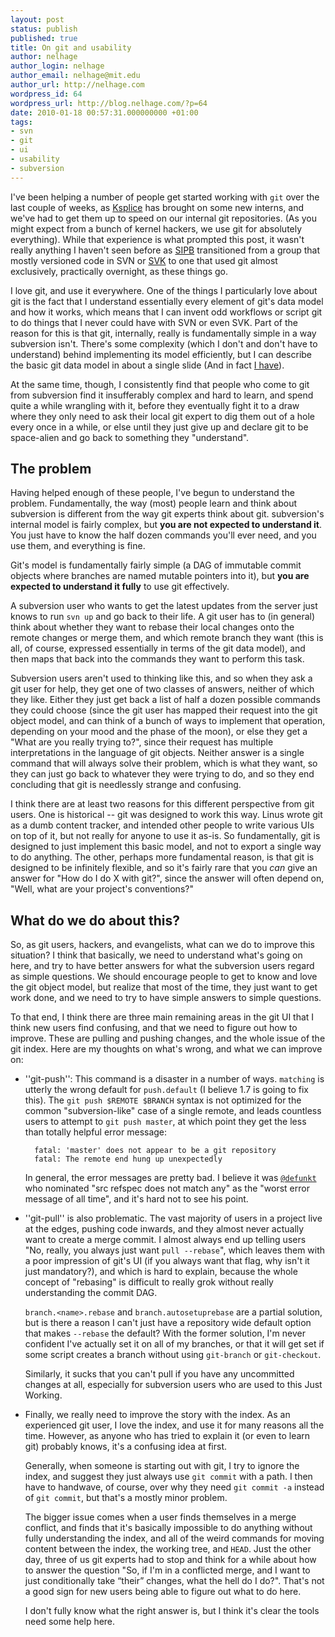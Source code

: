 ```yaml
---
layout: post
status: publish
published: true
title: On git and usability
author: nelhage
author_login: nelhage
author_email: nelhage@mit.edu
author_url: http://nelhage.com
wordpress_id: 64
wordpress_url: http://blog.nelhage.com/?p=64
date: 2010-01-18 00:57:31.000000000 +01:00
tags:
- svn
- git
- ui
- usability
- subversion
---
```

I've been helping a number of people get started working with `git`
over the last couple of weeks, as [Ksplice](http://ksplice.com/) has
brought on some new interns, and we've had to get them up to speed on
our internal git repositories. (As you might expect from a bunch of
kernel hackers, we use git for absolutely everything). While that
experience is what prompted this post, it wasn't really anything I
haven't seen before as [SIPB](http://sipb.mit.edu) transitioned from a
group that mostly versioned code in SVN or
[SVK](http://svk.bestpractical.com/) to one that used git almost
exclusively, practically overnight, as these things go.

I love git, and use it everywhere. One of the things I particularly
love about git is the fact that I understand essentially every element
of git's data model and how it works, which means that I can invent
odd workflows or script git to do things that I never could have with
SVN or even SVK. Part of the reason for this is that git, internally,
really is fundamentally simple in a way subversion isn't. There's some
complexity (which I don't and don't have to understand) behind
implementing its model efficiently, but I can describe the basic git
data model in about a single slide (And in fact [I have][git-slides]).

[git-slides]: http://web.mit.edu/nelhage/Public/git-slides-2009.pdf

At the same time, though, I consistently find that people who come to
git from subversion find it insufferably complex and hard to learn,
and spend quite a while wrangling with it, before they eventually
fight it to a draw where they only need to ask their local git expert
to dig them out of a hole every once in a while, or else until they
just give up and declare git to be space-alien and go back to
something they "understand".

## The problem

Having helped enough of these people, I've begun to understand the
problem. Fundamentally, the way (most) people learn and think about
subversion is different from the way git experts think about
git. subversion's internal model is fairly complex, but **you are not
expected to understand it**. You just have to know the half dozen
commands you'll ever need, and you use them, and everything is fine.

Git's model is fundamentally fairly simple (a DAG of immutable commit
objects where branches are named mutable pointers into it), but **you
are expected to understand it fully** to use git effectively.

A subversion user who wants to get the latest updates from the server
just knows to run `svn up` and go back to their life. A git user has
to (in general) think about whether they want to rebase their local
changes onto the remote changes or merge them, and which remote branch
they want (this is all, of course, expressed essentially in terms of
the git data model), and then maps that back into the commands they
want to perform this task.

Subversion users aren't used to thinking like this, and so when they
ask a git user for help, they get one of two classes of answers,
neither of which they like. Either they just get back a list of half a
dozen possible commands they could choose (since the git user has
mapped their request into the git object model, and can think of a
bunch of ways to implement that operation, depending on your mood and
the phase of the moon), or else they get a "What are you really trying
to?", since their request has multiple interpretations in the language
of git objects. Neither answer is a single command that will always
solve their problem, which is what they want, so they can just go back to whatever they were trying to do, and so they end concluding that git is needlessly strange and confusing.

I think there are at least two reasons for this different perspective
from git users. One is historical -- git was designed to work this
way. Linus wrote git as a dumb content tracker, and intended other
people to write various UIs on top of it, but not really for anyone to
use it as-is. So fundamentally, git is designed to just implement this
basic model, and not to export a single way to do anything.  The
other, perhaps more fundamental reason, is that git is designed to be
infinitely flexible, and so it's fairly rare that you *can* give an
answer for "How do I do X with git?", since the answer will often
depend on, "Well, what are your project's conventions?"

## What do we do about this?

So, as git users, hackers, and evangelists, what can we do to improve
this situation? I think that basically, we need to understand what's
going on here, and try to have better answers for what the subversion
users regard as simple questions. We should encourage people to get to
know and love the git object model, but realize that most of the time,
they just want to get work done, and we need to try to have simple
answers to simple questions.

To that end, I think there are three main remaining areas in the git UI
that I think new users find confusing, and that we need to figure out
how to improve. These are pulling and pushing changes, and the whole
issue of the git index. Here are my thoughts on what's wrong, and what
we can improve on:

* ''git-push'': This command is a disaster in a number of
   ways. `matching` is utterly the wrong default for `push.default` (I
   believe 1.7 is going to fix this). The `git push $REMOTE $BRANCH`
   syntax is not optimized for the common "subversion-like" case of a
   single remote, and leads countless users to attempt to `git push
   master`, at which point they get the less than totally helpful
   error message:

        fatal: 'master' does not appear to be a git repository
        fatal: The remote end hung up unexpectedly

   In general, the error messages are pretty bad. I believe it was
   [`@defunkt`](http://twitter.com/defunkt) who nominated "src refspec
   does not match any" as the "worst error message of all time", and
   it's hard not to see his point.


* ''git-pull'' is also problematic. The vast majority of users in a
  project live at the edges, pushing code inwards, and they almost
  never actually want to create a merge commit. I almost always end up
  telling users "No, really, you always just want `pull --rebase`",
  which leaves them with a poor impression of git's UI (if you always
  want that flag, why isn't it just mandatory?), and which is hard to
  explain, because the whole concept of "rebasing" is difficult to
  really grok without really understanding the commit DAG.

  `branch.<name>.rebase` and `branch.autosetuprebase` are a partial solution, but is there a reason I can't just have a repository wide default option that makes `--rebase` the default? With the former solution, I'm never confident I've actually set it on all of my branches, or that it will get set if some script creates a branch without using `git-branch` or `git-checkout`.

  Similarly, it sucks that you can't pull if you have any uncommitted
  changes at all, especially for subversion users who are used to this
  Just Working.


* Finally, we really need to improve the story with the index. As an
  experienced git user, I love the index, and use it for many reasons
  all the time. However, as anyone who has tried to explain it (or
  even to learn git) probably knows, it's a confusing idea at first.

  Generally, when someone is starting out with git, I try to ignore
  the index, and suggest they just always use `git commit` with a
  path. I then have to handwave, of course, over why they need `git
  commit -a` instead of `git commit`, but that's a mostly minor
  problem.

  The bigger issue comes when a user finds themselves in a merge
  conflict, and finds that it's basically impossible to do anything
  without fully understanding the index, and all of the weird commands
  for moving content between the index, the working tree, and
  `HEAD`. Just the other day, three of us git experts had to stop and
  think for a while about how to answer the question "So, if I'm in a
  conflicted merge, and I want to just conditionally take “their”
  changes, what the hell do I do?". That's not a good sign for new
  users being able to figure out what to do here.

  I don't fully know what the right answer is, but I think it's clear
  the tools need some help here.
